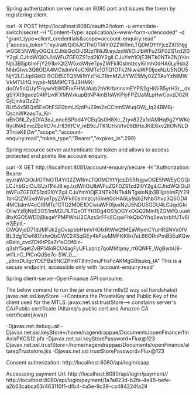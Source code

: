 Spring autherization server runs on 8080 port and issues the token by registering client.

curl -X POST http://localhost:8080/oauth2/token   -u emandate-switch:secret   -H "Content-Type: application/x-www-form-urlencoded"   -d "grant_type=client_credentials&scope=account-enquiry:read"
{"access_token":"eyJraWQiOiJiOThiOTI4Yi02ZWRmLTQ0MDYtYjczZi05NjgwOGE5NWEyOGQiLCJhbGciOiJSUzI1NiJ9.eyJzdWIiOiJlbWFuZGF0ZS1zd2l0Y2giLCJhdWQiOiJlbWFuZGF0ZS1zd2l0Y2giLCJuYmYiOjE3NTk0NTk2NjYsInNjb3BlIjpbImFjY291bnQtZW5xdWlyeTpyZWFkIl0sImlzcyI6Imh0dHA6Ly9sb2NhbGhvc3Q6ODA4MCIsImV4cCI6MTc1OTQ1OTk2NiwiaWF0IjoxNzU5NDU5NjY2LCJqdGkiOiI5ODI5ZTQ5Mi1hYzFkLTRmM2UtYWE5My02ZTAxYzNiMWVkMTUifQ.myxk-N5M9fCTSJ3HMK-doGV5nQUyfFnywVbW0FrxFHMJAab2hVKrbmnsmEYPS2gHiGiB5yrH3r__dkgSYXt9guoz04IPLvdFXMWxkupBtNP4mB1sWKPlyFPZUaMLpHwCovzD02RGjEjinkaOz2Z-RLt54x5BQs5EsOhESE0bmUSptPu29m2sCChmSWuqGWj_lq24BM8j-QscnWKaauTu_Kr-oEhONLZySDfA3eJ_nnc6SPbd4YCEqQs0H8Xc_Ztyv82Zx1dAMHq9g2YWKcRyUNAEmeZEoRO7nJHl3KfCV_mB9cJTK1UHxVtv06BiHeJKIE6xv2ltONNLD3TrceKEOw","scope":"account-enquiry:read","token_type":"Bearer","expires_in":299}



Spring resource server authenticate the token and allows to access protected end points like account enquiry.

curl -X GET http://localhost:8081/account-enquiry/secure -H "Authorization: Bearer eyJraWQiOiJiOThiOTI4Yi02ZWRmLTQ0MDYtYjczZi05NjgwOGE5NWEyOGQiLCJhbGciOiJSUzI1NiJ9.eyJzdWIiOiJlbWFuZGF0ZS1zd2l0Y2giLCJhdWQiOiJlbWFuZGF0ZS1zd2l0Y2giLCJuYmYiOjE3NTk0NTk4NTgsInNjb3BlIjpbImFjY291bnQtZW5xdWlyeTpyZWFkIl0sImlzcyI6Imh0dHA6Ly9sb2NhbGhvc3Q6ODA4MCIsImV4cCI6MTc1OTQ2MDE1OCwiaWF0IjoxNzU5NDU5ODU4LCJqdGkiOiIwYzRjNzE2OS1mM2U1LTQxOTYtODg4OS1jOGYxOGQ2MmRjZGMifQ.uuet8txKGO5WD0jBisqeYPMPWnU2CAzs5rFFcECqwFhkQbOYhq5ewbrbItUTv6Ie2jEplL-OWQVjdD71dJMFJk2gOvspbbHtmVHOIxRtWw2tMEaWIymCYuHRSNVx0fVBL3dg1OwN07zlwQbCWC24SqGEy4kPuuMMFKK8n7eL66ORnPmB5EuKQwcBelo_cvdZDt6tP9aZr1xCOf6in-q3shf5qetZvBP14kiRCU4agFyUFLaznz7qoM9fqmy_rt6QNFF_WgBwbU8-wI1LnC_PlCnQdSe7c-SW_0__-_z8roDUlgcYOEFBa5NCZPm6T8lm0mJFhsFdAKMgGBlsukq_tA"
This is a secure endpoint, accessible only with 'account-enquiry:read'


Spring client-server-OpenFinance API consume.

 The below comand to run the jar  ensure the mtls(2 way ssl handshake)
 javax.net.ssl.keyStore -->Contains the PrivateKey and Public Key of the client used for the MTLS.
 javax.net.ssl.trustStore--> constains server's CA/Public certificate (Altareq's public cert and Amazon CA certificate(jkws))
 
-Djavax.net.debug=all -Djavax.net.ssl.keyStore=/home/nagendrappae/Documents/openFinance/finAxisPKCS12.pfx -Djavax.net.ssl.keyStorePassword=Flux@123 -Djavax.net.ssl.trustStore=/home/nagendrappae/Documents/openFinance/altareqTruststore.jks -Djavax.net.ssl.trustStorePassword=Flux@123


Consent autherization:
http://localhost:8080/api/login/caap


Accesssing payment Url:
http://localhost:8080/api/login/payment/<GrantTokenId>/<ConsentId>
http://localhost:8080/api/login/payment/1a7a623d-b2fa-4e45-befe-a2b63cabca63/463110f1-dfb4-4a5e-9c39-ca484224fa29


